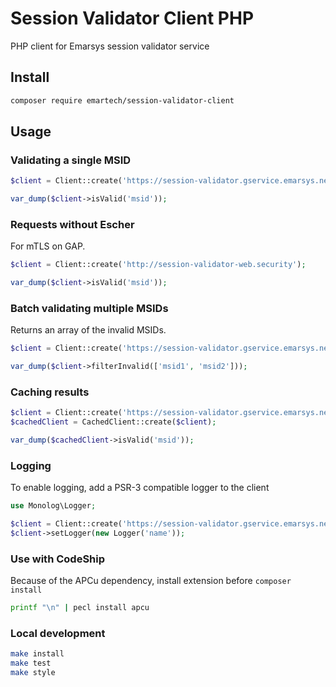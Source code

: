 # Session Validator Client PHP

PHP client for Emarsys session validator service

## Install

```bash
composer require emartech/session-validator-client
```

## Usage

### Validating a single MSID

```php
$client = Client::create('https://session-validator.gservice.emarsys.net', 'escher_key', 'escher_secret');

var_dump($client->isValid('msid'));
```

### Requests without Escher

For mTLS on GAP.

```php
$client = Client::create('http://session-validator-web.security');

var_dump($client->isValid('msid'));
```

### Batch validating multiple MSIDs

Returns an array of the invalid MSIDs.

```php
$client = Client::create('https://session-validator.gservice.emarsys.net', 'escher_key', 'escher_secret');

var_dump($client->filterInvalid(['msid1', 'msid2']));
```

### Caching results

```php
$client = Client::create('https://session-validator.gservice.emarsys.net', 'escher_key', 'escher_secret');
$cachedClient = CachedClient::create($client);

var_dump($cachedClient->isValid('msid'));
```

### Logging

To enable logging, add a PSR-3 compatible logger to the client

```php
use Monolog\Logger;

$client = Client::create('https://session-validator.gservice.emarsys.net', 'escher_key', 'escher_secret');
$client->setLogger(new Logger('name'));
```

### Use with CodeShip
Because of the APCu dependency, install extension before `composer install`

```bash
printf "\n" | pecl install apcu
```

### Local development

```bash
make install
make test
make style
```
